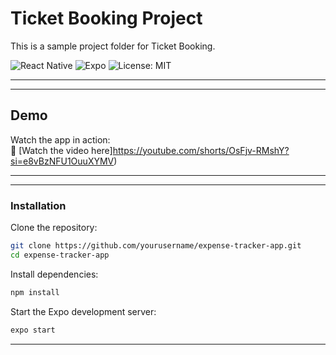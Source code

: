 # Ticket Booking Project

This is a sample project folder for Ticket Booking.


![React Native](https://img.shields.io/badge/React_Native-v0.73.0-blue.svg?style=flat&logo=react)
![Expo](https://img.shields.io/badge/Expo-49.0.0-black.svg?style=flat&logo=expo)
![License: MIT](https://img.shields.io/badge/License-MIT-yellow.svg)

---

---
## Demo

Watch the app in action:  
🔗 [Watch the video here]https://youtube.com/shorts/OsFjv-RMshY?si=e8vBzNFU1OuuXYMV)

---



---

###  Installation

Clone the repository:

```bash
git clone https://github.com/yourusername/expense-tracker-app.git
cd expense-tracker-app
```

Install dependencies:

```bash
npm install
```

Start the Expo development server:

```bash
expo start
```

---
